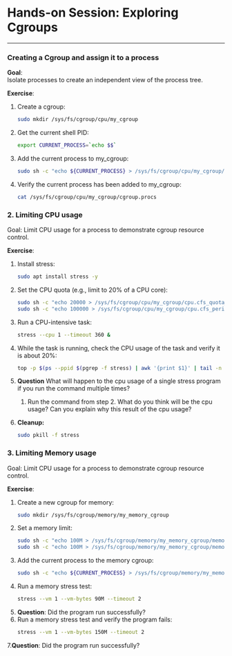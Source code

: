 # Hands-on Session: Exploring Cgroups

---

### Creating a Cgroup and assign it to a process

**Goal**:  
Isolate processes to create an independent view of the process tree.

**Exercise**:
1. Create a cgroup:
   ```bash
   sudo mkdir /sys/fs/cgroup/cpu/my_cgroup
   ```
2. Get the current shell PID:
   ```bash
   export CURRENT_PROCESS=`echo $$`
   ```
3. Add the current process to my_cgroup:
   ```bash
   sudo sh -c "echo ${CURRENT_PROCESS} > /sys/fs/cgroup/cpu/my_cgroup/cgroup.procs"
   ```
4. Verify the current process has been added to my_cgroup:
   ```bash
   cat /sys/fs/cgroup/cpu/my_cgroup/cgroup.procs
   ```
### 2. Limiting CPU usage
Goal:
Limit CPU usage for a process to demonstrate cgroup resource control.

**Exercise**:
1. Install stress:
    ```bash
    sudo apt install stress -y
    ```
1. Set the CPU quota (e.g., limit to 20% of a CPU core):
    ```bash
    sudo sh -c "echo 20000 > /sys/fs/cgroup/cpu/my_cgroup/cpu.cfs_quota_us"
    sudo sh -c "echo 100000 > /sys/fs/cgroup/cpu/my_cgroup/cpu.cfs_period_us"
    ```
2. Run a CPU-intensive task:
    ```bash
    stress --cpu 1 --timeout 360 &
    ```
3. While the task is running, check the CPU usage of the task and verify it is about 20%:
    ```bash
    top -p $(ps --ppid $(pgrep -f stress) | awk '{print $1}' | tail -n 1)
    ```
4. **Question** What will happen to the cpu usage of a single stress program if you run the command multiple times?
   1. Run the command from step 2. What do you think will be the cpu usage? Can you explain why this result of the cpu usage?

5. **Cleanup:**
   ```bash
   sudo pkill -f stress
   ```
### 3. Limiting Memory usage
Goal:
Limit CPU usage for a process to demonstrate cgroup resource control.

**Exercise**:

1. Create a new cgroup for memory:
    ```bash
    sudo mkdir /sys/fs/cgroup/memory/my_memory_cgroup
    ```
2. Set a memory limit:
    ```bash
    sudo sh -c "echo 100M > /sys/fs/cgroup/memory/my_memory_cgroup/memory.limit_in_bytes"
    sudo sh -c "echo 100M > /sys/fs/cgroup/memory/my_memory_cgroup/memory.memsw.limit_in_bytes"
    ```
3. Add the current process to the memory cgroup:
    ```bash
    sudo sh -c "echo ${CURRENT_PROCESS} > /sys/fs/cgroup/memory/my_memory_cgroup/cgroup.procs"
    ```
4. Run a memory stress test:
    ```bash
    stress --vm 1 --vm-bytes 90M --timeout 2
    ```
5. **Question**: Did the program run successfully?
6. Run a memory stress test and verify the program fails:
    ```bash
    stress --vm 1 --vm-bytes 150M --timeout 2
    ```
7.**Question**: Did the program run successfully?
